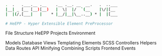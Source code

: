 ```sh
.  .   .___.__ .__    .__ .__. __  __.   .  ..___
|__| _ [__ [__)[__)   |  \|  |/  `(__    |\/|[__ 
|  |(/,[___|   |    * |__/|__|\__..__) * |  |[___
                                                 
# HeEPP - Hyper Extensible Element PreProcessor                                                 
```

File Structure
HeEPP
Projects
Environment

Models
Database
Views
Templating
Elements
SCSS
Controllers
Helpers
Data
Routes
API
Minifying
Combining Scripts
Frontend
Events
